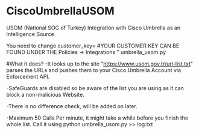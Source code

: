 # CiscoUmbrellaUSOM
USOM (National SOC of Turkey) Integration with Cisco Umbrella as an Intelligence Source


You need to change
customer_key= #YOUR CUSTOMER KEY CAN BE FOUND UNDER THE Policies -> Integrations " umbrella_usom.py

#What it does?
-It looks up to the site "https://www.usom.gov.tr/url-list.txt" parses the URLs and pushes them to your Cisco Umbrella Account via Enforcement API.

-SafeGuards are disabled so be aware of the list you are using as it can block a non-malicious Website.

-There is no difference check, will be added on later.

-Maximum 50 Calls Per minute, it might take a while before you finish the whole list. 
 Call it using python umbrella_usom.py >> log.txt

